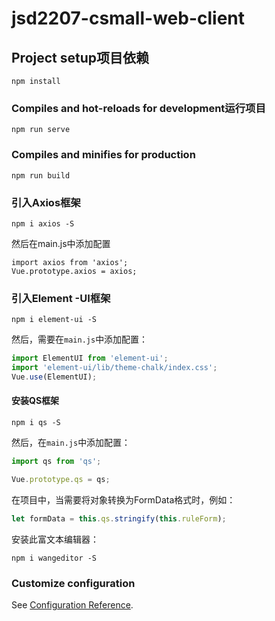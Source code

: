 # jsd2207-csmall-web-client

## Project setup项目依赖
```
npm install
```

### Compiles and hot-reloads for development运行项目
```
npm run serve
```

### Compiles and minifies for production
```
npm run build
```

### 引入Axios框架
````
npm i axios -S
````
然后在main.js中添加配置 

```
import axios from 'axios';
Vue.prototype.axios = axios;
```

### 引入Element -UI框架

```
npm i element-ui -S
```

然后，需要在`main.js`中添加配置：

```javascript
import ElementUI from 'element-ui';
import 'element-ui/lib/theme-chalk/index.css';
Vue.use(ElementUI);
```

#### 安装QS框架

```
npm i qs -S
```

然后，在`main.js`中添加配置：

```javascript
import qs from 'qs';

Vue.prototype.qs = qs;
```

在项目中，当需要将对象转换为FormData格式时，例如：

```javascript
let formData = this.qs.stringify(this.ruleForm);
```

安装此富文本编辑器：

```
npm i wangeditor -S
```

### Customize configuration

See [Configuration Reference](https://cli.vuejs.org/config/).

